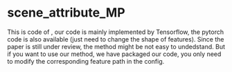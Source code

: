 # scene_attribute_MP
This is code of <Learning scene attribute for scene recognition>, our code is mainly implemented by Tensorflow, the pytorch code is also available (just need to change the shape of features). Since the paper is still under review, the method might be not easy to undedstand. But if you want to use our method, we have packaged our code, you only need to modify the corresponding feature path in the config.   
